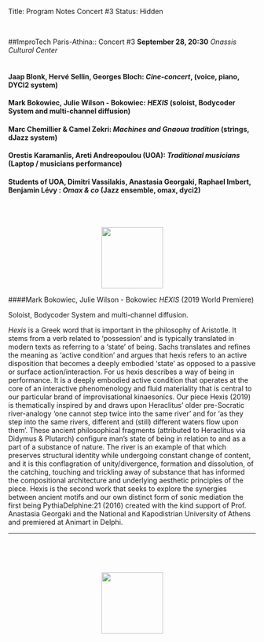 Title: Program Notes Concert  #3
Status: Hidden

<br>

##ImproTech Paris-Athina::  Concert  #3
**September 28, 20:30** *Onassis Cultural Center*  
<br>

#### Jaap Blonk, Hervé Sellin, Georges Bloch: *Cine-concert*, (voice, piano, DYCI2 system)

#### Mark Bokowiec, Julie Wilson - Bokowiec: *HEXIS* (soloist, Bodycoder System and multi-channel diffusion)

#### Marc Chemillier & Camel Zekri: *Machines and Gnaoua tradition* (strings, dJazz system)

#### Orestis Karamanlis, Areti Andreopoulou (UOA): *Traditional musicians* (Laptop / musicians performance)

#### Students of UOA, Dimitri Vassilakis, Anastasia Georgaki, Raphael Imbert, Benjamin Lévy : *Omax & co* (Jazz ensemble, omax, dyci2)

<br>
<br>

<p align="center">
<img src="../images/IKPoster_frag19.png" width="125" >
</p>

####Mark Bokowiec, Julie Wilson - Bokowiec 
*HEXIS* (2019 World Premiere) 

Soloist, Bodycoder System and multi-channel diffusion.

*Hexis* is a Greek word that is important in the philosophy of Aristotle. It stems from a verb related to ‘possession’ and is typically translated in modern texts as referring to a ‘state’ of being. Sachs translates and refines the meaning as ‘active condition’ and argues that hexis refers to an active disposition that becomes a deeply embodied ‘state’ as opposed to a passive or surface action/interaction. For us hexis describes a way of being in performance. It is a deeply embodied active condition that operates at the core of an interactive phenomenology and fluid materiality that is central to our particular brand of improvisational kinaesonics. Our piece Hexis (2019) is thematically inspired by and draws upon Heraclitus’ older pre-Socratic river-analogy ‘one cannot step twice into the same river’ and for ‘as they step into the same rivers, different and (still) different waters flow upon them’. These ancient philosophical fragments (attributed to Heraclitus via Didymus & Plutarch) configure man’s state of being in relation to and as a part of a substance of nature. The river is an example of that which preserves structural identity while undergoing constant change of content, and it is this conflagration of unity/divergence, formation and dissolution, of the catching, touching and trickling away of substance that has informed the compositional architecture and underlying aesthetic principles of the piece. Hexis is the second work that seeks to explore the synergies between ancient motifs and our own distinct form of sonic mediation the first being PythiaDelphine:21 (2016) created with the kind support of Prof. Anastasia Georgaki and the National and Kapodistrian University of Athens and premiered at Animart in Delphi.






---
<br>
<br>
<br>

<p align="center">
<img src="../images/IKPoster_frag20.png" width="125" >
</p>




